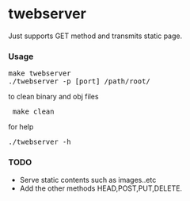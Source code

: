 # twebserver
Just supports GET method and transmits static page. 
### Usage
<pre>make twebserver
./twebserver -p [port] /path/root/ </pre>
to clean binary and obj files
<pre> make clean </pre>
for help
<pre>./twebserver -h</pre>

### TODO
* Serve static contents such as images..etc
* Add the other methods HEAD,POST,PUT,DELETE.


